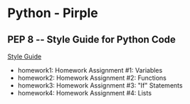 # Python - Pirple

## PEP 8 -- Style Guide for Python Code
[Style Guide](https://www.python.org/dev/peps/pep-0008/)

- homework1: Homework Assignment #1: Variables
- homework2: Homework Assignment #2: Functions
- homework3: Homework Assignment #3: "If" Statements
- homework4: Homework Assignment #4: Lists